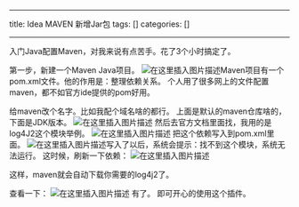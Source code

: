 
--- 
title:  Idea MAVEN 新增Jar包 
tags: []
categories: [] 

---
入门Java配置Maven，对我来说有点苦手。花了3个小时搞定了。

第一步，新建一个Maven Java项目。 <img src="https://img-blog.csdnimg.cn/fb0f61c2e75b4d269e4059602ef7fc17.png?x-oss-process=image/watermark,type_d3F5LXplbmhlaQ,shadow_50,text_Q1NETiBA6Z2S56Kn5Yed6Zyc,size_20,color_FFFFFF,t_70,g_se,x_16" alt="在这里插入图片描述">Maven项目有一个pom.xml文件。他的作用是：整理依赖关系。 个人用了很多网上的文件配置maven，都不如官方ide提供的pom好用。

给maven改个名字。比如我配个域名啥的都行。 上面是默认的maven仓库啥的，下面是JDK版本。 <img src="https://img-blog.csdnimg.cn/dc70382e323f468aa270ec65c4ccfbde.png?x-oss-process=image/watermark,type_d3F5LXplbmhlaQ,shadow_50,text_Q1NETiBA6Z2S56Kn5Yed6Zyc,size_20,color_FFFFFF,t_70,g_se,x_16" alt="在这里插入图片描述"> 然后去官方文档里面找，我用的是log4J2这个模块举例。 <img src="https://img-blog.csdnimg.cn/e6da572e7204462a946913946d69db99.png?x-oss-process=image/watermark,type_d3F5LXplbmhlaQ,shadow_50,text_Q1NETiBA6Z2S56Kn5Yed6Zyc,size_20,color_FFFFFF,t_70,g_se,x_16" alt="在这里插入图片描述"> 把这个依赖写入到pom.xml里面。 <img src="https://img-blog.csdnimg.cn/3716caf7822d4d3fb0d4b39777c9560a.png?x-oss-process=image/watermark,type_d3F5LXplbmhlaQ,shadow_50,text_Q1NETiBA6Z2S56Kn5Yed6Zyc,size_20,color_FFFFFF,t_70,g_se,x_16" alt="在这里插入图片描述">写入了以后，系统会提示：找不到这个模块，系统无法运行。 这时候，刷新一下依赖： <img src="https://img-blog.csdnimg.cn/e87d41a7798743e8bfcaaa9b42b16b3a.png?x-oss-process=image/watermark,type_d3F5LXplbmhlaQ,shadow_50,text_Q1NETiBA6Z2S56Kn5Yed6Zyc,size_20,color_FFFFFF,t_70,g_se,x_16" alt="在这里插入图片描述">

这样，maven就会自动下载你需要的log4j2了。

查看一下： <img src="https://img-blog.csdnimg.cn/8c92a44149d84d50b4d19153f435ad9b.png" alt="在这里插入图片描述"> 有了。 即可开心的使用这个插件。
